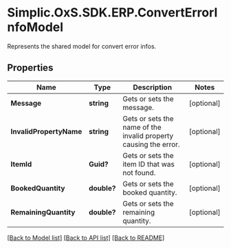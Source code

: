 # Simplic.OxS.SDK.ERP.ConvertErrorInfoModel
Represents the shared model for convert error infos.

## Properties

Name | Type | Description | Notes
------------ | ------------- | ------------- | -------------
**Message** | **string** | Gets or sets the message. | [optional] 
**InvalidPropertyName** | **string** | Gets or sets the name of the invalid property causing the error. | [optional] 
**ItemId** | **Guid?** | Gets or sets the item ID that was not found. | [optional] 
**BookedQuantity** | **double?** | Gets or sets the booked quantity. | [optional] 
**RemainingQuantity** | **double?** | Gets or sets the remaining quantity. | [optional] 

[[Back to Model list]](../README.md#documentation-for-models) [[Back to API list]](../README.md#documentation-for-api-endpoints) [[Back to README]](../README.md)

